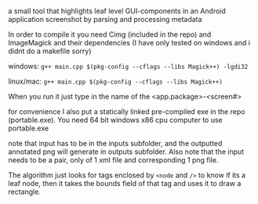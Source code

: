 # 
a small tool that highlights leaf level GUI-components in an Android application screenshot by parsing and processing metadata

In order to compile it you need Cimg (included in the repo) and ImageMagick and their dependencies
(I have only tested on windows and i didnt do a makefile sorry)

windows: `g++ main.cpp $(pkg-config --cflags --libs Magick++) -lgdi32`

linux/mac: `g++ main.cpp $(pkg-config --cflags --libs Magick++) `

When you run it just type in the name of the <app.package>-<screen#>

for convenience I also put a statically linked pre-compiled exe in the repo (portable.exe). You need 64 bit windows x86 cpu computer to use portable.exe

note that input has to be in the inputs subfolder, and the outputted annotated png will generate in outputs subfolder. Also note that the input needs to be a pair, only of 1 xml file and corresponding 1 png file.

The algorithm just looks for tags enclosed by `<node` and `/>` to know if its a leaf node, then it takes the bounds field of that tag and uses it to draw a rectangle.
